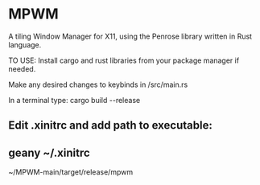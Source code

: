 # MPWM
A tiling Window Manager for X11, using the Penrose library written in Rust language.

TO USE:
Install cargo and rust libraries from your package manager if needed.

Make any desired changes to keybinds in /src/main.rs

In a terminal type:
cargo build --release

Edit .xinitrc and add path to executable:
--
geany ~/.xinitrc
--
~/MPWM-main/target/release/mpwm
